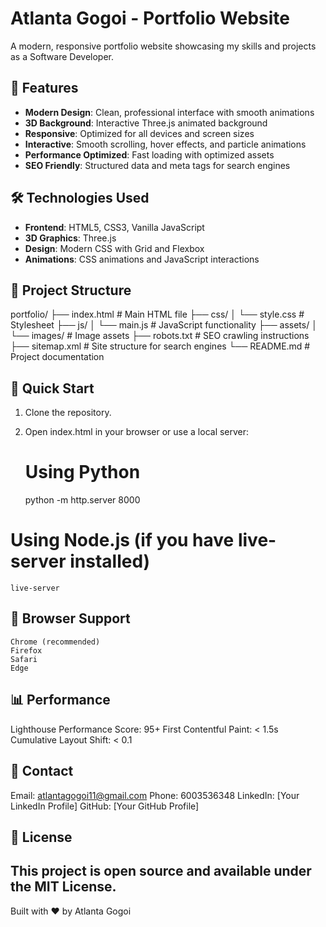 # Atlanta Gogoi - Portfolio Website

A modern, responsive portfolio website showcasing my skills and projects as a Software Developer.

## 🚀 Features

- **Modern Design**: Clean, professional interface with smooth animations
- **3D Background**: Interactive Three.js animated background
- **Responsive**: Optimized for all devices and screen sizes
- **Interactive**: Smooth scrolling, hover effects, and particle animations
- **Performance Optimized**: Fast loading with optimized assets
- **SEO Friendly**: Structured data and meta tags for search engines

## 🛠 Technologies Used

- **Frontend**: HTML5, CSS3, Vanilla JavaScript
- **3D Graphics**: Three.js
- **Design**: Modern CSS with Grid and Flexbox
- **Animations**: CSS animations and JavaScript interactions

## 📁 Project Structure

  portfolio/
├── index.html              # Main HTML file
├── css/
│   └── style.css          # Stylesheet
├── js/
│   └── main.js            # JavaScript functionality
├── assets/
│   └── images/            # Image assets
├── robots.txt             # SEO crawling instructions
├── sitemap.xml            # Site structure for search engines
└── README.md              # Project documentation

## 🚀 Quick Start

1. Clone the repository.
2. Open index.html in your browser or use a local server:
   
   # Using Python
    python -m http.server 8000

  # Using Node.js (if you have live-server installed)
    live-server

## 📱 Browser Support

    Chrome (recommended)
    Firefox
    Safari
    Edge

## 📊 Performance

Lighthouse Performance Score: 95+
First Contentful Paint: < 1.5s
Cumulative Layout Shift: < 0.1

## 🤝 Contact

Email: atlantagogoi11@gmail.com
Phone: 6003536348
LinkedIn: [Your LinkedIn Profile]
GitHub: [Your GitHub Profile]

## 📄 License
This project is open source and available under the MIT License.
------------------------------------------------------------------------------------------------------------------------------------------------------------------------------------------------------------------------------------------------------------------------------
Built with ❤️ by Atlanta Gogoi
